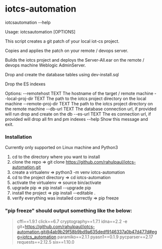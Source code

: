 # iotcs-automation

iotcsautomation --help

Usage: iotcsautomation [OPTIONS]

  This script creates a git patch of your local iot-cs project.

  Copies and applies the patch on your remote / devops server.

  Builds the iotcs project and deploys the Server-All.ear on the remote /
  devops machine Weblogic AdminServer.

  Drop and create the database tables using dev-install.sql

  Drop the ES indexes

Options:
  --remotehost TEXT       The hostname of the target / remote machine
  --local-proj-dir TEXT   The path to the iotcs project directory on the local machine
  --remote-proj-dir TEXT  The path to the iotcs project directory on the remote machine
  --db-url TEXT           The database connection url, if provided will run drop and create on the db
  --es-url TEXT           The es connection url, if provided will drop all fm and pm indexes
  --help                  Show this message and exit.


### Installation

Currently only supported on Linux machine and Python3

1. cd to the directory where you want to install
2. clone the repo => git clone https://github.com/rahulpaul/iotcs-automation.git
3. create a virtualenv => python3 -m venv iotcs-automation
4. cd to the project directory => cd iotcs-automation
5. activate the virtualenv => source bin/activate
6. upgrade pip => pip install --upgrade pip
7. install the project => pip install --editable .
8. verify everything was installed correctly => pip freeze
    
### "pip freeze" should output something like the below:

> cffi==1.9.1
> click==6.7
> cryptography==1.7.1
> idna==2.2
> -e git+https://github.com/rahulpaul/iotcs-automation.git@4ab9b29f58b9bd9a635dedf9146337a0b47d477d#egg=iotcs_automation
> paramiko==2.1.1
> pyasn1==0.1.9
> pycparser==2.17
> requests==2.12.5
> six==1.10.0

